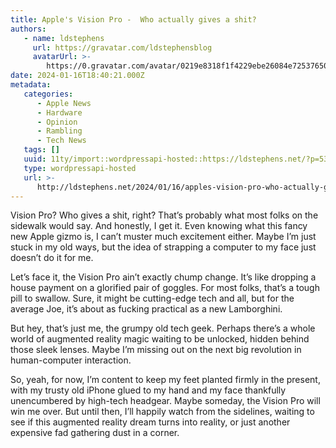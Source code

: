 ```yaml
---
title: Apple's Vision Pro -  Who actually gives a shit?
authors:
   - name: ldstephens
     url: https://gravatar.com/ldstephensblog
     avatarUrl: >-
        https://0.gravatar.com/avatar/0219e8318f1f4229ebe26084e7253765017f43ca0c631be37dc6d0b8ad6e40a4?s=96&d=identicon&r=G
date: 2024-01-16T18:40:21.000Z
metadata:
   categories:
      - Apple News
      - Hardware
      - Opinion
      - Rambling
      - Tech News
   tags: []
   uuid: 11ty/import::wordpressapi-hosted::https://ldstephens.net/?p=5361
   type: wordpressapi-hosted
   url: >-
      http://ldstephens.net/2024/01/16/apples-vision-pro-who-actually-gives-a-shit/
---
```


Vision Pro? Who gives a shit, right? That’s probably what most folks on the sidewalk would say. And honestly, I get it. Even knowing what this fancy new Apple gizmo is, I can’t muster much excitement either. Maybe I’m just stuck in my old ways, but the idea of strapping a computer to my face just doesn’t do it for me.

Let’s face it, the Vision Pro ain’t exactly chump change. It’s like dropping a house payment on a glorified pair of goggles. For most folks, that’s a tough pill to swallow. Sure, it might be cutting-edge tech and all, but for the average Joe, it’s about as fucking practical as a new Lamborghini.

But hey, that’s just me, the grumpy old tech geek. Perhaps there’s a whole world of augmented reality magic waiting to be unlocked, hidden behind those sleek lenses. Maybe I’m missing out on the next big revolution in human-computer interaction.

So, yeah, for now, I’m content to keep my feet planted firmly in the present, with my trusty old iPhone glued to my hand and my face thankfully unencumbered by high-tech headgear. Maybe someday, the Vision Pro will win me over. But until then, I’ll happily watch from the sidelines, waiting to see if this augmented reality dream turns into reality, or just another expensive fad gathering dust in a corner.
